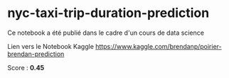 # nyc-taxi-trip-duration-prediction
Ce notebook a été publié dans le cadre d'un cours de data science

Lien vers le Notebook Kaggle
https://www.kaggle.com/brendanp/poirier-brendan-prediction

Score : **0.45** 
